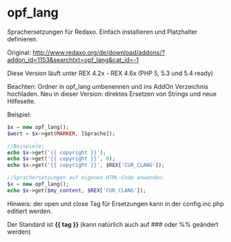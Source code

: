 opf_lang
========

Sprachersetzungen für Redaxo. Einfach installieren und Platzhalter definieren.

Original: http://www.redaxo.org/de/download/addons/?addon_id=1153&searchtxt=opf_lang&cat_id=-1

Diese Version läuft unter REX 4.2x - REX 4.6x (PHP 5, 5.3 und 5.4 ready)

Beachten: Ordner in opf_lang umbenennen und ins AddOn Verzeichnis hochladen.
Neu in dieser Version: direktes Ersetzen von Strings und neue Hilfeseite.

Beispiel:

```php
$x = new opf_lang();
$wert = $x->get(MARKER, [Sprache]);

//Beispiele:
echo $x->get('{{ copyright }}');
echo $x->get('{{ copyright }}', 0);
echo $x->get('{{ copyright }}', $REX['CUR_CLANG']);

//Sprachersetzungen auf eigenen HTML-Code anwenden:
$x = new opf_lang();
echo $x->get($my_content, $REX['CUR_CLANG']);

````

Hinweis: der open und close Tag für Ersetzungen kann in der config.inc.php editiert werden.

Der Standard ist **{{ tag }}** (kann natürlich auch auf ### oder %% geändert werden)